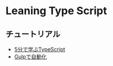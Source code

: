 # Leaning Type Script

## チュートリアル

- [5分で学ぶTypeScript](docs/tutorial/TYPE-SCRIPT-IN-5-MINUTES.md)
- [Gulpで自動化](docs/tutorial/GULP.md)
